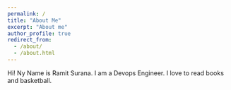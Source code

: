 ```yaml
---
permalink: /
title: "About Me"
excerpt: "About me"
author_profile: true
redirect_from: 
  - /about/
  - /about.html
---
```


Hi! Ny Name is Ramit Surana. I am a Devops Engineer. I love to read books and basketball.
